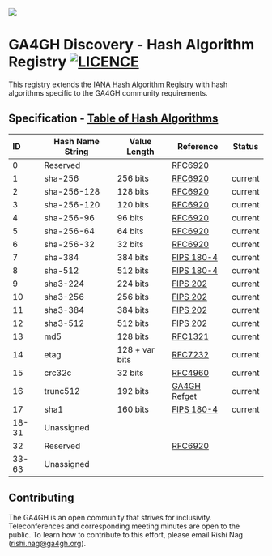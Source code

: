 ![](https://www.ga4gh.org/wp-content/themes/ga4gh-theme/gfx/GA-logo-horizontal-tag-RGB.svg)
# GA4GH Discovery - Hash Algorithm Registry [![LICENCE](https://img.shields.io/github/license/susheel/ga4gh-hash-alg-registry)](https://github.com/susheel/ga4gh-hash-alg-registry/blob/master/LICENSE) 

This registry extends the [IANA Hash Algorithm Registry](https://www.iana.org/assignments/named-information/named-information.xhtml#hash-alg) with hash algorithms specific to the GA4GH community requirements.

## Specification - [Table of Hash Algorithms](https://github.com/susheel/ga4gh-hash-alg-registry/blob/master/hash-alg.csv)

| ID    | Hash Name String | Value Length   | Reference                                                                                   | Status  |
|:------|------------------|----------------|---------------------------------------------------------------------------------------------|---------|
| 0     | Reserved         |                | [RFC6920](http://www.iana.org/go/rfc6920)                                                   |         |
| 1     | sha-256          | 256 bits       | [RFC6920](http://www.iana.org/go/rfc6920)                                                   | current |
| 2     | sha-256-128      | 128 bits       | [RFC6920](http://www.iana.org/go/rfc6920)                                                   | current |
| 3     | sha-256-120      | 120 bits       | [RFC6920](http://www.iana.org/go/rfc6920)                                                   | current |
| 4     | sha-256-96       | 96 bits        | [RFC6920](http://www.iana.org/go/rfc6920)                                                   | current |
| 5     | sha-256-64       | 64 bits        | [RFC6920](http://www.iana.org/go/rfc6920)                                                   | current |
| 6     | sha-256-32       | 32 bits        | [RFC6920](http://www.iana.org/go/rfc6920)                                                   | current |
| 7     | sha-384          | 384 bits       | [FIPS 180-4](https://dx.doi.org/10.6028/NIST.FIPS.180-4)                                    | current |
| 8     | sha-512          | 512 bits       | [FIPS 180-4](https://dx.doi.org/10.6028/NIST.FIPS.180-4)                                    | current |
| 9     | sha3-224         | 224 bits       | [FIPS 202](https://dx.doi.org/10.6028/NIST.FIPS.202)                                        | current |
| 10    | sha3-256         | 256 bits       | [FIPS 202](https://dx.doi.org/10.6028/NIST.FIPS.202)                                        | current |
| 11    | sha3-384         | 384 bits       | [FIPS 202](https://dx.doi.org/10.6028/NIST.FIPS.202)                                        | current |
| 12    | sha3-512         | 512 bits       | [FIPS 202](https://dx.doi.org/10.6028/NIST.FIPS.202)                                        | current |
| 13    | md5              | 128 bits       | [RFC1321](https://www.ietf.org/rfc/rfc1321.txt)                                             | current |
| 14    | etag             | 128 + var bits | [RFC7232](https://tools.ietf.org/html/rfc7232#section-2.3)                                  | current |
| 15    | crc32c           | 32 bits        | [RFC4960](https://tools.ietf.org/html/rfc4960#appendix-B)                                   | current |
| 16    | trunc512         | 192 bits       | [GA4GH Refget](https://samtools.github.io/hts-specs/refget.html#trunc512-algorithm-details) | current |
| 17    | sha1             | 160 bits       | [FIPS 180-4](https://dx.doi.org/10.6028/NIST.FIPS.180-4)                                    | current |
| 18-31 | Unassigned       |                |                                                                                             |         |
| 32    | Reserved         |                | [RFC6920](http://www.iana.org/go/rfc6920)                                                   |         |
| 33-63 | Unassigned       |                |                                                                                             |         |

## Contributing
The GA4GH is an open community that strives for inclusivity. Teleconferences and corresponding meeting minutes are open to the public. To learn how to contribute to this effort, please email Rishi Nag (rishi.nag@ga4gh.org).
